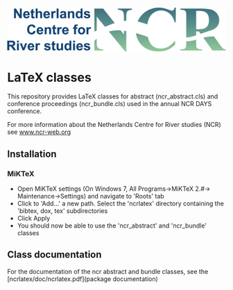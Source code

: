 ![ncr](ncrlatex/tex/ncrlatex/figures/ncrlogo_plustext.png "Netherlands Centre for River Studies")

# LaTeX classes
This repository provides LaTeX classes for abstract (ncr_abstract.cls) and conference proceedings (ncr_bundle.cls) used in the annual NCR DAYS conference. 

For more information about the Netherlands Centre for River studies (NCR) see www.ncr-web.org

## Installation

### MiKTeX

- Open MiKTeX settings (On Windows 7, All Programs->MiKTeX 2.#-> Maintenance->Settings) and navigate to 'Roots' tab
- Click to 'Add...' a new path. Select the 'ncrlatex' directory containing the 'bibtex, dox, tex' subdirectories
- Click Apply
- You should now be able to use the 'ncr_abstract' and 'ncr_bundle' classes


## Class documentation

For the documentation of the ncr abstract and bundle classes, see the [ncrlatex/doc/ncrlatex.pdf](package documentation)

